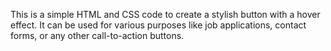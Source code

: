 This is a simple HTML and CSS code to create a stylish button with a hover effect. It can be used for various purposes like job applications, contact forms, or any other call-to-action buttons.
